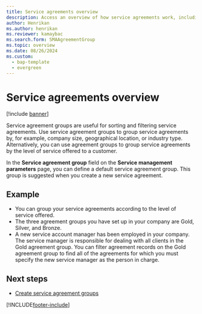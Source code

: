 ```yaml
---
title: Service agreements overview
description: Access an overview of how service agreements work, including an example with a detailed list for grouping service agreements.
author: Henrikan
ms.author: henrikan
ms.reviewer: kamaybac
ms.search.form: SMAAgreementGroup
ms.topic: overview
ms.date: 08/26/2024
ms.custom: 
  - bap-template
  - evergreen
---
```


# Service agreements overview

[!include [banner](../includes/banner.md)]

Service agreement groups are useful for sorting and filtering service agreements. Use service agreement groups to group service agreements by, for example, company size, geographical location, or industry type. Alternatively, you can use agreement groups to group service agreements by the level of service offered to a customer.

In the **Service agreement group** field on the **Service management parameters** page, you can define a default service agreement group. This group is suggested when you create a new service agreement.

## Example

- You can group your service agreements according to the level of service offered.
- The three agreement groups you have set up in your company are Gold, Silver, and Bronze.
- A new service account manager has been employed in your company. The service manager is responsible for dealing with all clients in the Gold agreement group. You can filter agreement records on the Gold agreement group to find all of the agreements for which you must specify the new service manager as the person in charge.

## Next steps

- [Create service agreement groups](create-service-agreement-groups.md)

[!INCLUDE[footer-include](../../includes/footer-banner.md)]
